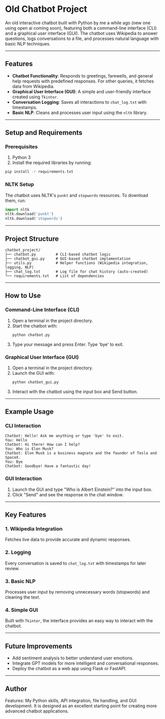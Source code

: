 # Old Chatbot Project

An old interactive chatbot built with Python by me a while ago (new one using open ai coming soon), featuring both a command-line interface (CLI) and a graphical user interface (GUI). The chatbot uses Wikipedia to answer questions, logs conversations to a file, and processes natural language with basic NLP techniques.

---

## Features

- **Chatbot Functionality**: Responds to greetings, farewells, and general help requests with predefined responses. For other queries, it fetches data from Wikipedia.
- **Graphical User Interface (GUI)**: A simple and user-friendly interface created using `Tkinter`.
- **Conversation Logging**: Saves all interactions to `chat_log.txt` with timestamps.
- **Basic NLP**: Cleans and processes user input using the `nltk` library.

---

## Setup and Requirements

### Prerequisites

1. Python 3
2. Install the required libraries by running:

```bash
pip install -r requirements.txt
```

### NLTK Setup

The chatbot uses NLTK's `punkt` and `stopwords` resources. To download them, run:

```python
import nltk
nltk.download('punkt')
nltk.download('stopwords')
```

---

## Project Structure

```
chatbot_project/
├── chatbot.py         # CLI-based chatbot logic
├── chatbot_gui.py     # GUI-based chatbot implementation
├── utils.py           # Helper functions (Wikipedia integration, logging, NLP)
├── chat_log.txt       # Log file for chat history (auto-created)
└── requirements.txt   # List of dependencies
```

---

## How to Use

### Command-Line Interface (CLI)

1. Open a terminal in the project directory.
2. Start the chatbot with:
   ```bash
   python chatbot.py
   ```
3. Type your message and press Enter. Type 'bye' to exit.

### Graphical User Interface (GUI)

1. Open a terminal in the project directory.
2. Launch the GUI with:
   ```bash
   python chatbot_gui.py
   ```
3. Interact with the chatbot using the input box and Send button.

---

## Example Usage

### CLI Interaction

```
Chatbot: Hello! Ask me anything or type 'bye' to exit.
You: Hello
Chatbot: Hi there! How can I help?
You: Who is Elon Musk?
Chatbot: Elon Musk is a business magnate and the founder of Tesla and SpaceX.
You: Bye
Chatbot: Goodbye! Have a fantastic day!
```

### GUI Interaction

1. Launch the GUI and type "Who is Albert Einstein?" into the input box.
2. Click "Send" and see the response in the chat window.

---

## Key Features

### 1. Wikipedia Integration

Fetches live data to provide accurate and dynamic responses.

### 2. Logging

Every conversation is saved to `chat_log.txt` with timestamps for later review.

### 3. Basic NLP

Processes user input by removing unnecessary words (stopwords) and cleaning the text.

### 4. Simple GUI

Built with `Tkinter`, the interface provides an easy way to interact with the chatbot.

---

## Future Improvements

- Add sentiment analysis to better understand user emotions.
- Integrate GPT models for more intelligent and conversational responses.
- Deploy the chatbot as a web app using Flask or FastAPI.

---

## Author

Features: My Python skills, API integration, file handling, and GUI development. It is designed as an excellent starting point for creating more advanced chatbot applications.
